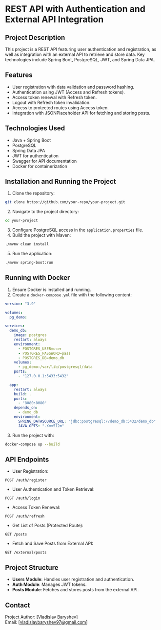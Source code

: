 # REST API with Authentication and External API Integration

## Project Description
This project is a REST API featuring user authentication and registration, as well as integration with an external API to retrieve and store data. Key technologies include Spring Boot, PostgreSQL, JWT, and Spring Data JPA.

## Features
- User registration with data validation and password hashing.
- Authentication using JWT (Access and Refresh tokens).
- Access token renewal with Refresh token.
- Logout with Refresh token invalidation.
- Access to protected routes using Access token.
- Integration with JSONPlaceholder API for fetching and storing posts.

## Technologies Used
- Java + Spring Boot
- PostgreSQL
- Spring Data JPA
- JWT for authentication
- Swagger for API documentation
- Docker for containerization

## Installation and Running the Project

1. Clone the repository:
```bash
git clone https://github.com/your-repo/your-project.git
```
2. Navigate to the project directory:
```bash
cd your-project
```
3. Configure PostgreSQL access in the `application.properties` file.
4. Build the project with Maven:
```bash
./mvnw clean install
```
5. Run the application:
```bash
./mvnw spring-boot:run
```

## Running with Docker

1. Ensure Docker is installed and running.
2. Create a `docker-compose.yml` file with the following content:
```yaml
version: "3.9"

volumes:
  pg_demo:

services:
  demo_db:
    image: postgres
    restart: always
    environment:
      - POSTGRES_USER=user
      - POSTGRES_PASSWORD=pass
      - POSTGRES_DB=demo_db
    volumes:
      - pg_demo:/var/lib/postgresql/data
    ports:
      - "127.0.0.1:5433:5432"

  app:
    restart: always
    build: .
    ports:
      - "8080:8080"
    depends_on:
      - demo_db
    environment:
      SPRING_DATASOURCE_URL: "jdbc:postgresql://demo_db:5432/demo_db"
      JAVA_OPTS: "-Xmx512m"
```
3. Run the project with:
```bash
docker-compose up --build
```

## API Endpoints

- User Registration:
```http
POST /auth/register
```
- User Authentication and Token Retrieval:
```http
POST /auth/login
```
- Access Token Renewal:
```http
POST /auth/refresh
```
- Get List of Posts (Protected Route):
```http
GET /posts
```
- Fetch and Save Posts from External API:
```http
GET /external/posts
```

## Project Structure
- **Users Module**: Handles user registration and authentication.
- **Auth Module**: Manages JWT tokens.
- **Posts Module**: Fetches and stores posts from the external API.

## Contact
Project Author: [Vladislav Baryshev]  
Email: [vladislavbaryshev97@gmail.com]  



